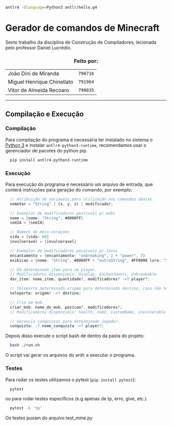 ```bash
antlr4 -Dlanguage=Python3 antlr/hello.g4
```

# Gerador de comandos de Minecraft

Sexto trabalho da disciplina de Construção de Compiladores, lecionada pelo professor Daniel Lucrédio.

<h3 align="center">
  Feito por:
</h3>

<div align="center">
  <table>
    <tr>
      <td>João Dini de Miranda</td>
      <td><code>790716</code></td>
    </tr>
    <tr>
      <td>Miguel Henrique Chinellato</td>
      <td><code>791964</code></td>
    </tr>
    <tr>
      <td>Vitor de Almeida Recoaro</td>
      <td><code>790035</code></td>
    </tr>
  </table>
</div>

---

## Compilação e Execução

### Compilação

Para compilação do programa é necessária ter instalado no sistema o [Python 3](https://www.python.org/) e instalar `antlr4-python3-runtime`, recomendamos usar o gerenciador de pacotes do python pip.

```bash
  pip install antlr4-python3-runtime
```

### Execução

Para execução do programa é necessário um arquivo de entrada, que conterá instruções para geração do comando, por exemplo:

```Rust
  // Atribuição de variáveis para utilização nos comandos abaixo.
  nomeVar = "String" | (x, y, z) | modificador;

  // Exemplos de modificadores possíveis p/ mobs
  nome = {nome: "String", #0000FF}
  semIA = {semIA}

  // Número de meio-corações
  vida = {vida: 60}
  invulneravel = {invulneravel}

  // Exemplos de modificadores possíveis p/ itens
  encantamento = {encantamento: "unbreaking", 2 + "power", 3}
  exibicao = {nome: "String", #0000FF + "outraString", #FF0000 lore: "String", #0000FF + "outraString", #FF0000}

  // Dá determinado item para um player.
  // Modificadores disponíveis: Display, Enchantments, Unbreakable
  dar_item: nome_item, quantidade?, modificadores? ->? player?;

  // Teleporta determinada origem para determinado destino, caso não haja origem, a origem será o próprio player.
  teleporte: origem? ->? destino;

  // Cria um mob.
  criar_mob: nome_do_mob, posicao?, modificadores?;
  // Modificadores disponíveis: health, noAI, customName, invulnerable

  // Gerencia conquistas para determinado jogador.
  conquista: -? nome_conquista ->? player?;
```

Depois disso execute o script bash de dentro da pasta do projeto:

```bash
  bash ./run.sh
```

O script vai gerar os arquivos do antlr e executar o programa.

### Testes

Para rodar os testes utilizamos o pytest (`pip install pytest`):

```bash
  pytest
```

ou para rodar testes específicos (e.g apenas de tp, erro, give, etc.)

```bash
  pytest -k 'tp'
```

Os testes puxam do arquivo test_mine.py
